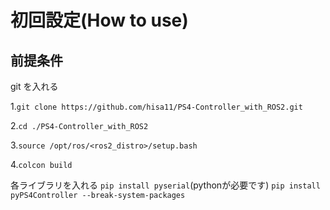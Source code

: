 # 初回設定(How to use)
## 前提条件
git を入れる

1.`git clone https://github.com/hisa11/PS4-Controller_with_ROS2.git`

2.`cd ./PS4-Controller_with_ROS2`

3.`source /opt/ros/<ros2_distro>/setup.bash`
  
4.`colcon build`

各ライブラリを入れる
`pip install pyserial`(pythonが必要です)
`pip install pyPS4Controller --break-system-packages`
